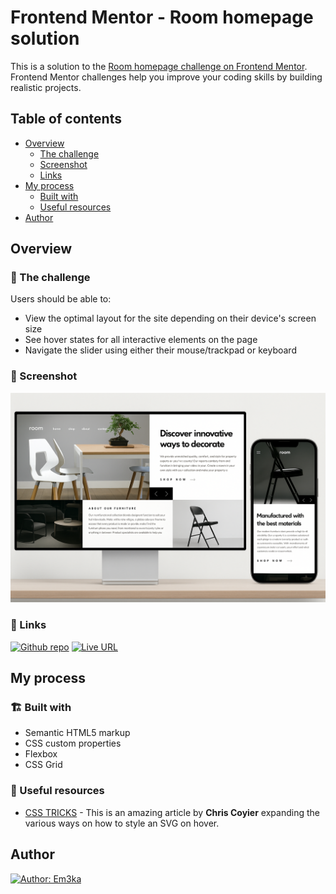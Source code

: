 # Frontend Mentor - Room homepage solution

This is a solution to the [Room homepage challenge on Frontend Mentor](https://www.frontendmentor.io/challenges/room-homepage-BtdBY_ENq). Frontend Mentor challenges help you improve your coding skills by building realistic projects.

## Table of contents

- [Overview](#overview)
  - [The challenge](#the-challenge)
  - [Screenshot](#screenshot)
  - [Links](#links)
- [My process](#my-process)
  - [Built with](#built-with)
  - [Useful resources](#useful-resources)
- [Author](#author)

## Overview

### 💪 The challenge

Users should be able to:

- View the optimal layout for the site depending on their device's screen size
- See hover states for all interactive elements on the page
- Navigate the slider using either their mouse/trackpad or keyboard

### 📸 Screenshot

![Room homepage](./screenshot/room-homepage.png)

### 🔗 Links

[![Github repo](https://img.shields.io/badge/GitHub-181717.svg?style=for-the-badge&logo=GitHub&logoColor=white)](https://github.com/Em3ka/bento-grid)
[![Live URL](https://img.shields.io/badge/Vercel-000000?style=for-the-badge&logo=vercel&logoColor=white)](https://room-homepage-two-theta.vercel.app/)

## My process

### 🏗️ Built with

- Semantic HTML5 markup
- CSS custom properties
- Flexbox
- CSS Grid

### 📖 Useful resources

- [CSS TRICKS](https://css-tricks.com/change-color-of-svg-on-hover/) - This is an amazing article by **Chris Coyier** expanding the various ways on how to style an SVG on hover.

## Author

[![Author: Em3ka](https://img.shields.io/badge/Frontend%20Mentor-3F54A3.svg?style=for-the-badge&logo=Frontend-Mentor&logoColor=white)](https://www.frontendmentor.io/profile/em3ka)
